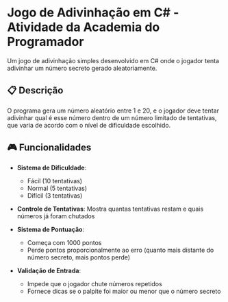 # Jogo de Adivinhação em C# - Atividade da Academia do Programador

Um jogo de adivinhação simples desenvolvido em C# onde o jogador tenta adivinhar um número secreto gerado aleatoriamente.

## 📋 Descrição

O programa gera um número aleatório entre 1 e 20, e o jogador deve tentar adivinhar qual é esse número dentro de um número limitado de tentativas, que varia de acordo com o nível de dificuldade escolhido.

## 🎮 Funcionalidades

- **Sistema de Dificuldade**: 
  - Fácil (10 tentativas)
  - Normal (5 tentativas)
  - Difícil (3 tentativas)
  
- **Controle de Tentativas**: Mostra quantas tentativas restam e quais números já foram chutados

- **Sistema de Pontuação**: 
  - Começa com 1000 pontos
  - Perde pontos proporcionalmente ao erro (quanto mais distante do número secreto, mais pontos perde)
  
- **Validação de Entrada**:
  - Impede que o jogador chute números repetidos
  - Fornece dicas se o palpite foi maior ou menor que o número secreto
